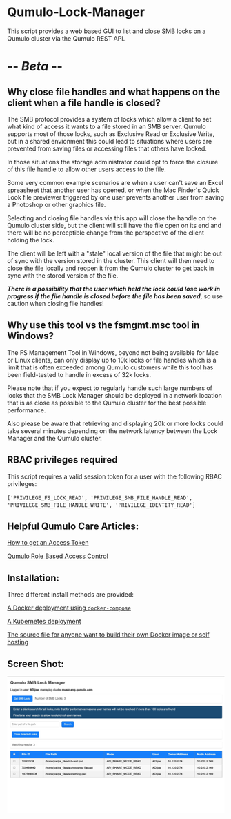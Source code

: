 # Qumulo-Lock-Manager

This script provides a web based GUI to list and close SMB locks on a Qumulo cluster via the Qumulo REST API.  

# -- *Beta* --


## Why close file handles and what happens on the client when a file handle is closed?

The SMB protocol provides a system of locks which allow a client to set what kind of access it wants to a file stored in an SMB server.  Qumulo
supports most of those locks, such as Exclusive Read or Exclusive Write, but in a shared envionment this could lead to situations where users are
prevented from saving files or accessing files that others have locked.

In those situations the storage administrator could opt to force the closure of this file handle to allow other users access to the file.

Some very common example scenarios are when a user can't save an Excel spreasheet that another user has opened, or when the Mac Finder's Quick Look file previewer
triggered by one user prevents another user from saving a Photoshop or other graphics file.

Selecting and closing file handles via this app will close the handle on the Qumulo cluster side, but the client will still have the file open on its end and there will be no
perceptible change from the perspective of the client holding the lock.  

The client will be left with a "stale" local version of the file that might be out of sync with the version stored in the cluster.  This client will then need to close the file 
locally and reopen it from the Qumulo cluster to get back in sync with the stored version of the file.  

**_There is a possibility that the user which held the lock could lose work in progress if the file handle is closed before the file has been saved_**, so use caution when closing file handles!

## Why use this tool vs the fsmgmt.msc tool in Windows?

The FS Management Tool in Windows, beyond not being available for Mac or Linux clients, can only display up to 10k locks or file handles which is a limit that is often exceeded among Qumulo customers while this tool has been field-tested to handle in excess of 32k locks.

Please note that if you expect to regularly handle such large numbers of locks that the SMB Lock Manager should be deployed in a network location that is as close as possible to the Qumulo cluster for the
best possible performance.  

Also please be aware that retrieving and displaying 20k or more locks could take several minutes depending on the network latency between the Lock Manager and the Qumulo cluster.

## RBAC privileges required

This script requires a valid session token for a user with the following RBAC privileges:

`['PRIVILEGE_FS_LOCK_READ', 'PRIVILEGE_SMB_FILE_HANDLE_READ', 'PRIVILEGE_SMB_FILE_HANDLE_WRITE', 'PRIVILEGE_IDENTITY_READ']`

## Helpful Qumulo Care Articles:

[How to get an Access Token](https://care.qumulo.com/hc/en-us/articles/360004600994-Authenticating-with-Qumulo-s-REST-API#acquiring-a-bearer-token-by-using-the-web-ui-0-3) 

[Qumulo Role Based Access Control](https://care.qumulo.com/hc/en-us/articles/360036591633-Role-Based-Access-Control-RBAC-with-Qumulo-Core#managing-roles-by-using-the-web-ui-0-7)

## Installation:

Three different install methods are provided:

[A Docker deployment using `docker-compose`](DOCKER)

[A Kubernetes deployment](K8S)

[The source file for anyone want to build their own Docker image or self hosting](src)

## Screen Shot:

![screenshot](./screenshot/screenshot.jpg)